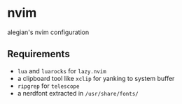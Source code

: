 # nvim
alegian's nvim configuration
## Requirements
- `lua` and `luarocks` for `lazy.nvim`
- a clipboard tool like `xclip` for yanking to system buffer
- `ripgrep` for `telescope`
- a nerdfont extracted in `/usr/share/fonts/`
